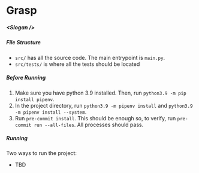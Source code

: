 # Grasp

##### <Slogan \/>

##### File Structure

- `src/` has all the source code. The main entrypoint is `main.py`.
- `src/tests/` is where all the tests should be located

##### Before Running

1. Make sure you have python 3.9 installed. Then, run `python3.9 -m pip install pipenv`.
2. In the project directory, run `python3.9 -m pipenv install` and `python3.9 -m pipenv install --system`.
3. Run `pre-commit install`. This should be enough so, to verify, run `pre-commit run --all-files`. All processes should pass.

##### Running

Two ways to run the project:

- TBD
